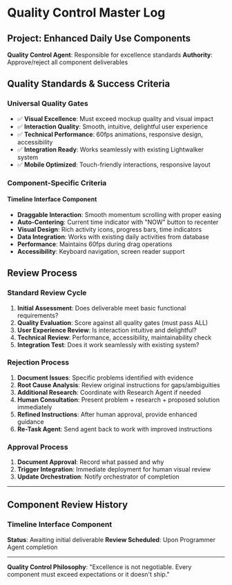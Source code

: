# Quality Control Master Log

## Project: Enhanced Daily Use Components
**Quality Control Agent**: Responsible for excellence standards
**Authority**: Approve/reject all component deliverables

## Quality Standards & Success Criteria

### Universal Quality Gates
- ✅ **Visual Excellence**: Must exceed mockup quality and visual impact
- ✅ **Interaction Quality**: Smooth, intuitive, delightful user experience  
- ✅ **Technical Performance**: 60fps animations, responsive design, accessibility
- ✅ **Integration Ready**: Works seamlessly with existing Lightwalker system
- ✅ **Mobile Optimized**: Touch-friendly interactions, responsive layout

### Component-Specific Criteria

#### Timeline Interface Component
- **Draggable Interaction**: Smooth momentum scrolling with proper easing
- **Auto-Centering**: Current time indicator with "NOW" button to recenter
- **Visual Design**: Rich activity icons, progress bars, time indicators
- **Data Integration**: Works with existing daily activities from database
- **Performance**: Maintains 60fps during drag operations
- **Accessibility**: Keyboard navigation, screen reader support

## Review Process

### Standard Review Cycle
1. **Initial Assessment**: Does deliverable meet basic functional requirements?
2. **Quality Evaluation**: Score against all quality gates (must pass ALL)
3. **User Experience Review**: Is interaction intuitive and delightful?
4. **Technical Review**: Performance, accessibility, maintainability check
5. **Integration Test**: Does it work seamlessly with existing system?

### Rejection Process
1. **Document Issues**: Specific problems identified with evidence
2. **Root Cause Analysis**: Review original instructions for gaps/ambiguities  
3. **Additional Research**: Coordinate with Research Agent if needed
4. **Human Consultation**: Present problem + research + proposed solution immediately
5. **Refined Instructions**: After human approval, provide enhanced guidance
6. **Re-Task Agent**: Send agent back to work with improved instructions

### Approval Process
1. **Document Approval**: Record what passed and why
2. **Trigger Integration**: Immediate deployment for human visual review
3. **Update Orchestration**: Notify orchestrator of completion

---

## Component Review History

### Timeline Interface Component
**Status**: Awaiting initial deliverable
**Review Scheduled**: Upon Programmer Agent completion

---

**Quality Control Philosophy**: "Excellence is not negotiable. Every component must exceed expectations or it doesn't ship."